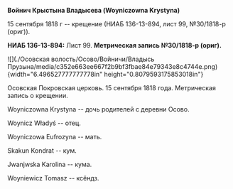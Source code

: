 **Войнич Крыстына Владысева (Woyniczowna Krystyna)**

15 сентября 1818 г -- крещение (НИАБ 136-13-894, лист 99, №30/1818-р
(ориг)).

**НИАБ 136-13-894:** Лист 99. **Метрическая запись №30/1818-р (ориг).**

![](./Осовская волость/Осово/Войничи/Владысь Прузына/media/c352e663ee667f2b9bf3fbae84e79343e8c4744e.png){width="6.496527777777778in"
height="0.8079593175853018in"}

Осовская Покровская церковь. 15 сентября 1818 года. Метрическая запись о
крещении.

Woyniczowna Krystyna -- дочь родителей с деревни Осовo.

Woynicz Władyś -- отец.

Woyniczowa Eufrozyna -- мать.

Skakun Kondrat -- кум.

Jwanjwska Karolina -- кума.

Woyniewicz Tomasz -- ксёндз.
